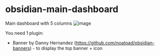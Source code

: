 # obsidian-main-dashboard
Main dashboard with 5 columns
![image](https://user-images.githubusercontent.com/102443314/164469548-65f9c56a-6315-495e-b897-52ab110c73e0.png)

You need 1 plugin: 
- Banner by Danny Hernandez (https://github.com/noatpad/obsidian-banners) - to display the top banner + icon


